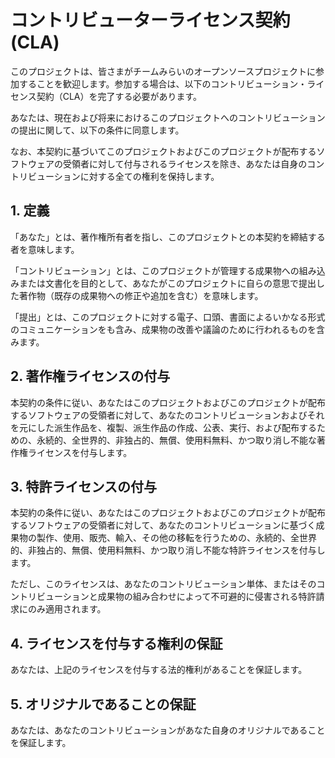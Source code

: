 # コントリビューターライセンス契約(CLA)

このプロジェクトは、皆さまがチームみらいのオープンソースプロジェクトに参加することを歓迎します。参加する場合は、以下のコントリビューション・ライセンス契約（CLA）を完了する必要があります。

あなたは、現在および将来におけるこのプロジェクトへのコントリビューションの提出に関して、以下の条件に同意します。

なお、本契約に基づいてこのプロジェクトおよびこのプロジェクトが配布するソフトウェアの受領者に対して付与されるライセンスを除き、あなたは自身のコントリビューションに対する全ての権利を保持します。

## 1. 定義

「あなた」とは、著作権所有者を指し、このプロジェクトとの本契約を締結する者を意味します。

「コントリビューション」とは、このプロジェクトが管理する成果物への組み込みまたは文書化を目的として、あなたがこのプロジェクトに自らの意思で提出した著作物（既存の成果物への修正や追加を含む）を意味します。

「提出」とは、このプロジェクトに対する電子、口頭、書面によるいかなる形式のコミュニケーションをも含み、成果物の改善や議論のために行われるものを含みます。

## 2. 著作権ライセンスの付与

本契約の条件に従い、あなたはこのプロジェクトおよびこのプロジェクトが配布するソフトウェアの受領者に対して、あなたのコントリビューションおよびそれを元にした派生作品を、複製、派生作品の作成、公表、実行、および配布するための、永続的、全世界的、非独占的、無償、使用料無料、かつ取り消し不能な著作権ライセンスを付与します。

## 3. 特許ライセンスの付与

本契約の条件に従い、あなたはこのプロジェクトおよびこのプロジェクトが配布するソフトウェアの受領者に対して、あなたのコントリビューションに基づく成果物の製作、使用、販売、輸入、その他の移転を行うための、永続的、全世界的、非独占的、無償、使用料無料、かつ取り消し不能な特許ライセンスを付与します。

ただし、このライセンスは、あなたのコントリビューション単体、またはそのコントリビューションと成果物の組み合わせによって不可避的に侵害される特許請求にのみ適用されます。

## 4. ライセンスを付与する権利の保証

あなたは、上記のライセンスを付与する法的権利があることを保証します。

## 5. オリジナルであることの保証

あなたは、あなたのコントリビューションがあなた自身のオリジナルであることを保証します。
